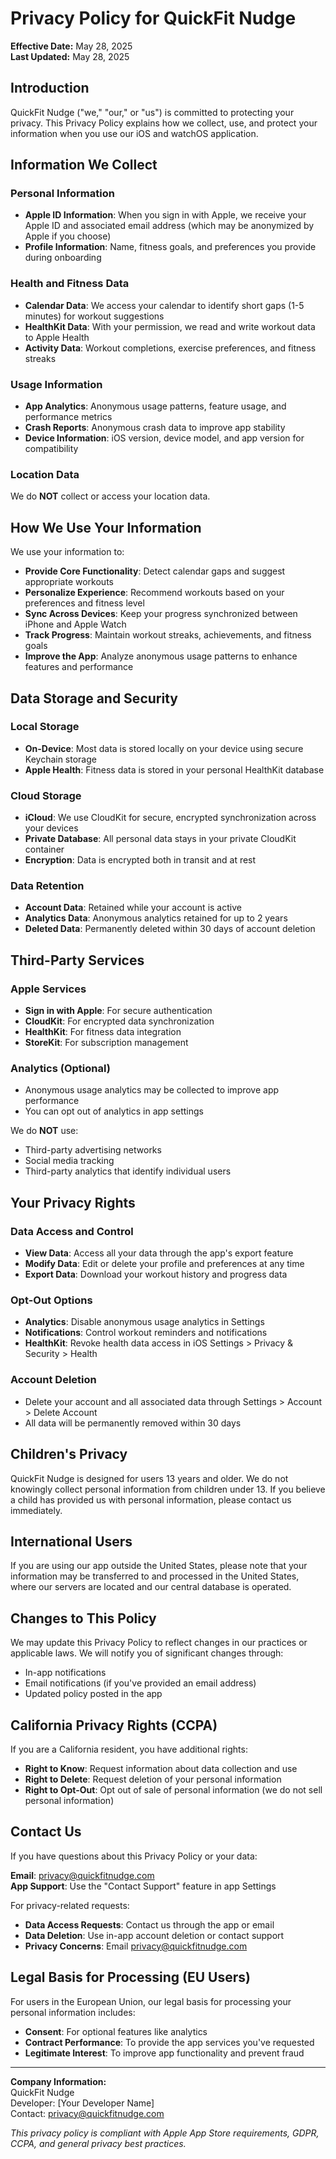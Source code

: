 # Privacy Policy for QuickFit Nudge

**Effective Date:** May 28, 2025  
**Last Updated:** May 28, 2025

## Introduction

QuickFit Nudge ("we," "our," or "us") is committed to protecting your privacy. This Privacy Policy explains how we collect, use, and protect your information when you use our iOS and watchOS application.

## Information We Collect

### Personal Information
- **Apple ID Information**: When you sign in with Apple, we receive your Apple ID and associated email address (which may be anonymized by Apple if you choose)
- **Profile Information**: Name, fitness goals, and preferences you provide during onboarding

### Health and Fitness Data
- **Calendar Data**: We access your calendar to identify short gaps (1-5 minutes) for workout suggestions
- **HealthKit Data**: With your permission, we read and write workout data to Apple Health
- **Activity Data**: Workout completions, exercise preferences, and fitness streaks

### Usage Information
- **App Analytics**: Anonymous usage patterns, feature usage, and performance metrics
- **Crash Reports**: Anonymous crash data to improve app stability
- **Device Information**: iOS version, device model, and app version for compatibility

### Location Data
We do **NOT** collect or access your location data.

## How We Use Your Information

We use your information to:
- **Provide Core Functionality**: Detect calendar gaps and suggest appropriate workouts
- **Personalize Experience**: Recommend workouts based on your preferences and fitness level
- **Sync Across Devices**: Keep your progress synchronized between iPhone and Apple Watch
- **Track Progress**: Maintain workout streaks, achievements, and fitness goals
- **Improve the App**: Analyze anonymous usage patterns to enhance features and performance

## Data Storage and Security

### Local Storage
- **On-Device**: Most data is stored locally on your device using secure Keychain storage
- **Apple Health**: Fitness data is stored in your personal HealthKit database

### Cloud Storage
- **iCloud**: We use CloudKit for secure, encrypted synchronization across your devices
- **Private Database**: All personal data stays in your private CloudKit container
- **Encryption**: Data is encrypted both in transit and at rest

### Data Retention
- **Account Data**: Retained while your account is active
- **Analytics Data**: Anonymous analytics retained for up to 2 years
- **Deleted Data**: Permanently deleted within 30 days of account deletion

## Third-Party Services

### Apple Services
- **Sign in with Apple**: For secure authentication
- **CloudKit**: For encrypted data synchronization
- **HealthKit**: For fitness data integration
- **StoreKit**: For subscription management

### Analytics (Optional)
- Anonymous usage analytics may be collected to improve app performance
- You can opt out of analytics in app settings

We do **NOT** use:
- Third-party advertising networks
- Social media tracking
- Third-party analytics that identify individual users

## Your Privacy Rights

### Data Access and Control
- **View Data**: Access all your data through the app's export feature
- **Modify Data**: Edit or delete your profile and preferences at any time
- **Export Data**: Download your workout history and progress data

### Opt-Out Options
- **Analytics**: Disable anonymous usage analytics in Settings
- **Notifications**: Control workout reminders and notifications
- **HealthKit**: Revoke health data access in iOS Settings > Privacy & Security > Health

### Account Deletion
- Delete your account and all associated data through Settings > Account > Delete Account
- All data will be permanently removed within 30 days

## Children's Privacy

QuickFit Nudge is designed for users 13 years and older. We do not knowingly collect personal information from children under 13. If you believe a child has provided us with personal information, please contact us immediately.

## International Users

If you are using our app outside the United States, please note that your information may be transferred to and processed in the United States, where our servers are located and our central database is operated.

## Changes to This Policy

We may update this Privacy Policy to reflect changes in our practices or applicable laws. We will notify you of significant changes through:
- In-app notifications
- Email notifications (if you've provided an email address)
- Updated policy posted in the app

## California Privacy Rights (CCPA)

If you are a California resident, you have additional rights:
- **Right to Know**: Request information about data collection and use
- **Right to Delete**: Request deletion of your personal information
- **Right to Opt-Out**: Opt out of sale of personal information (we do not sell personal information)

## Contact Us

If you have questions about this Privacy Policy or your data:

**Email**: privacy@quickfitnudge.com  
**App Support**: Use the "Contact Support" feature in app Settings  

For privacy-related requests:
- **Data Access Requests**: Contact us through the app or email
- **Data Deletion**: Use in-app account deletion or contact support
- **Privacy Concerns**: Email privacy@quickfitnudge.com

## Legal Basis for Processing (EU Users)

For users in the European Union, our legal basis for processing your personal information includes:
- **Consent**: For optional features like analytics
- **Contract Performance**: To provide the app services you've requested
- **Legitimate Interest**: To improve app functionality and prevent fraud

---

**Company Information:**  
QuickFit Nudge  
Developer: [Your Developer Name]  
Contact: privacy@quickfitnudge.com

*This privacy policy is compliant with Apple App Store requirements, GDPR, CCPA, and general privacy best practices.*